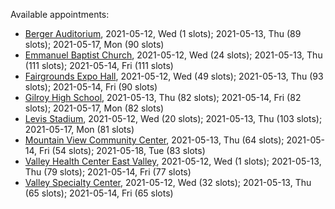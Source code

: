Available appointments:

* [Berger Auditorium](https://schedulecare.sccgov.org/mychartprd/SignupAndSchedule/EmbeddedSchedule?id=132694&vt=1277&dept=101064003), 2021-05-12, Wed (1 slots); 2021-05-13, Thu (89 slots); 2021-05-17, Mon (90 slots)
* [Emmanuel Baptist Church](https://schedulecare.sccgov.org/mychartprd/SignupAndSchedule/EmbeddedSchedule?id=132871&vt=1277&dept=101064006), 2021-05-12, Wed (24 slots); 2021-05-13, Thu (111 slots); 2021-05-14, Fri (111 slots)
* [Fairgrounds Expo Hall](https://schedulecare.sccgov.org/mychartprd/SignupAndSchedule/EmbeddedSchedule?id=132726&vt=1277&dept=101064002), 2021-05-12, Wed (49 slots); 2021-05-13, Thu (93 slots); 2021-05-14, Fri (90 slots)
* [Gilroy High School](https://schedulecare.sccgov.org/mychartprd/SignupAndSchedule/EmbeddedSchedule?id=132980&vt=1277&dept=101064008), 2021-05-13, Thu (82 slots); 2021-05-14, Fri (82 slots); 2021-05-17, Mon (82 slots)
* [Levis Stadium](https://schedulecare.sccgov.org/mychartprd/SignupAndSchedule/EmbeddedSchedule?id=132723&vt=1277&dept=101064004), 2021-05-12, Wed (20 slots); 2021-05-13, Thu (103 slots); 2021-05-17, Mon (81 slots)
* [Mountain View Community Center](https://schedulecare.sccgov.org/mychartprd/SignupAndSchedule/EmbeddedSchedule?id=132472&vt=1277&dept=101064001), 2021-05-13, Thu (64 slots); 2021-05-14, Fri (54 slots); 2021-05-18, Tue (83 slots)
* [Valley Health Center East Valley](https://schedulecare.sccgov.org/mychartprd/SignupAndSchedule/EmbeddedSchedule?id=132268&vt=1277&dept=101064007), 2021-05-12, Wed (1 slots); 2021-05-13, Thu (79 slots); 2021-05-14, Fri (77 slots)
* [Valley Specialty Center](https://schedulecare.sccgov.org/mychartprd/SignupAndSchedule/EmbeddedSchedule?id=132277&vt=1277&dept=101001072), 2021-05-12, Wed (32 slots); 2021-05-13, Thu (65 slots); 2021-05-14, Fri (65 slots)
